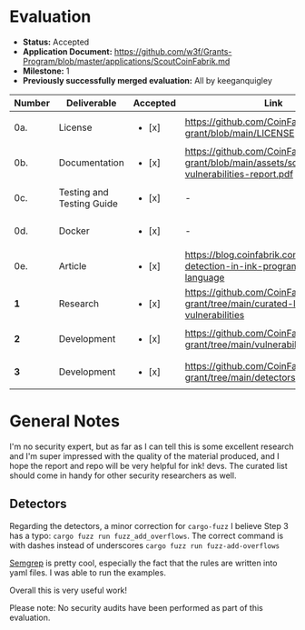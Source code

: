 # Evaluation

- **Status:** Accepted
- **Application Document:** https://github.com/w3f/Grants-Program/blob/master/applications/ScoutCoinFabrik.md
- **Milestone:** 1
- **Previously successfully merged evaluation:** All by keeganquigley

| Number | Deliverable               | Accepted               | Link                                                                                       | Notes |
| ------ | ------------------------- | ---------------------- | ------------------------------------------------------------------------------------------ | ----- |
| 0a.    | License                   | <ul><li>[x] </li></ul> | https://github.com/CoinFabrik/web3-grant/blob/main/LICENSE                                 | MIT   |
| 0b.    | Documentation             | <ul><li>[x] </li></ul> | https://github.com/CoinFabrik/web3-grant/blob/main/assets/scout-vulnerabilities-report.pdf | Ok.   |
| 0c.    | Testing and Testing Guide | <ul><li>[x] </li></ul> | -                                                                                          | -     |
| 0d.    | Docker                    | <ul><li>[x] </li></ul> | -                                                                                          | -     |
| 0e.    | Article                   | <ul><li>[x] </li></ul> | https://blog.coinfabrik.com/vulnerability-detection-in-ink-programming-language            | Ok.   |
| **1**  | Research                  | <ul><li>[x] </li></ul> | https://github.com/CoinFabrik/web3-grant/tree/main/curated-list-of-vulnerabilities         | Ok.   |
| **2**  | Development               | <ul><li>[x] </li></ul> | https://github.com/CoinFabrik/web3-grant/tree/main/vulnerabilities                         | Ok.   |
| **3**  | Development               | <ul><li>[x] </li></ul> | https://github.com/CoinFabrik/web3-grant/tree/main/detectors                               | Ok.   |

# General Notes

I'm no security expert, but as far as I can tell this is some excellent research and I'm super impressed with the quality of the material produced, and I hope the report and repo will be very helpful for ink! devs. The curated list should come in handy for other security researchers as well.

## Detectors

Regarding the detectors, a minor correction for `cargo-fuzz` I believe Step 3 has a typo: `cargo fuzz run fuzz_add_overflows`. The correct command is with dashes instead of underscores `cargo fuzz run fuzz-add-overflows`

[Semgrep](https://github.com/CoinFabrik/web3-grant/tree/main/detectors/semgrep) is pretty cool, especially the fact that the rules are written into yaml files. I was able to run the examples.

Overall this is very useful work!

Please note: No security audits have been performed as part of this evaluation.
